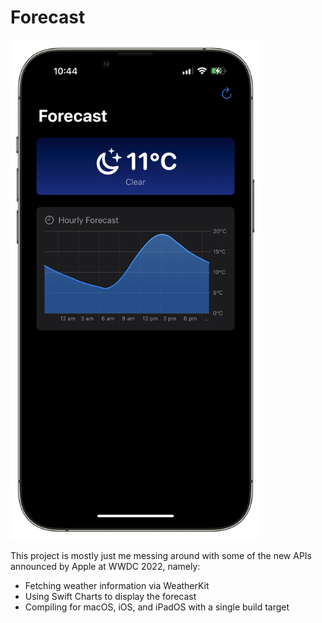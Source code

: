 # Forecast

<img alt="A screenshot of the app" src="Screenshot.png" width="400" />

This project is mostly just me messing around with some of the new APIs announced by Apple at WWDC 2022, namely:

- Fetching weather information via WeatherKit
- Using Swift Charts to display the forecast
- Compiling for macOS, iOS, and iPadOS with a single build target

